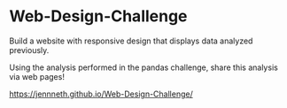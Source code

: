 # Web-Design-Challenge
Build a website with responsive design that displays data analyzed previously.

Using the analysis performed in  the pandas challenge, share this analysis via web pages!

https://jennneth.github.io/Web-Design-Challenge/
